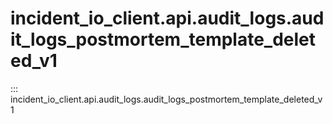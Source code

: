 # incident_io_client.api.audit_logs.audit_logs_postmortem_template_deleted_v1

::: incident_io_client.api.audit_logs.audit_logs_postmortem_template_deleted_v1